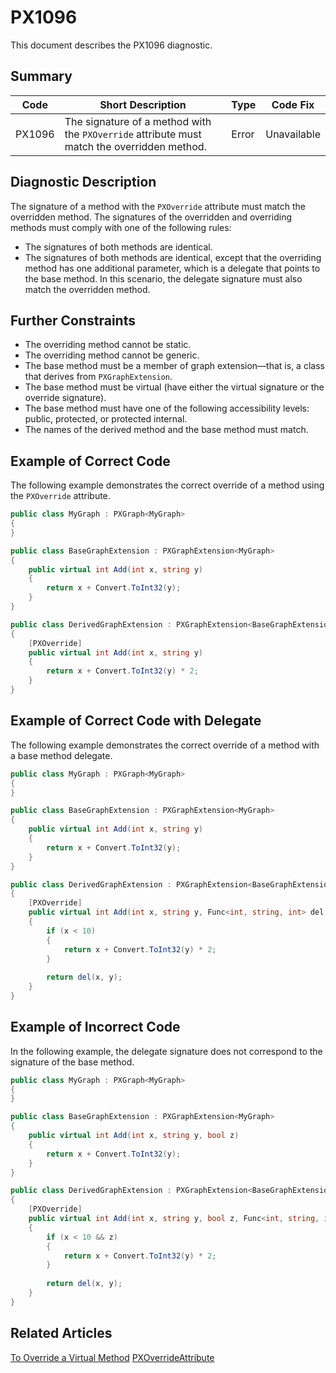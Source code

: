 # PX1096
This document describes the PX1096 diagnostic.

## Summary

| Code   | Short Description                                                                     | Type  | Code Fix    | 
| ------ | ------------------------------------------------------------------------------------- | ----- | ----------- | 
| PX1096 | The signature of a method with the `PXOverride` attribute must match the overridden method. | Error | Unavailable | 

## Diagnostic Description
The signature of a method with the `PXOverride` attribute must match the overridden method.
The signatures of the overridden and overriding methods must comply with one of the following rules:
* The signatures of both methods are identical.
* The signatures of both methods are identical, except that the overriding method has one additional parameter, which is a delegate that points to the base method. In this scenario, the delegate signature must also match the overridden method.

## Further Constraints
* The overriding method cannot be static.
* The overriding method cannot be generic.
* The base method must be a member of graph extension—that is, a class that derives from `PXGraphExtension`.
* The base method must be virtual (have either the virtual signature or the override signature).
* The base method must have one of the following accessibility levels: public, protected, or protected internal.
* The names of the derived method and the base method must match.


## Example of Correct Code
The following example demonstrates the correct override of a method using the `PXOverride` attribute.
```C#
public class MyGraph : PXGraph<MyGraph>
{
}

public class BaseGraphExtension : PXGraphExtension<MyGraph>
{
	public virtual int Add(int x, string y)
	{
		return x + Convert.ToInt32(y);
	}
}

public class DerivedGraphExtension : PXGraphExtension<BaseGraphExtension, MyGraph>
{
	[PXOverride]
	public virtual int Add(int x, string y)
	{
		return x + Convert.ToInt32(y) * 2;
	}
}
```

## Example of Correct Code with Delegate
The following example demonstrates the correct override of a method with a base method delegate.
```C#
public class MyGraph : PXGraph<MyGraph>
{
}

public class BaseGraphExtension : PXGraphExtension<MyGraph>
{
	public virtual int Add(int x, string y)
	{
		return x + Convert.ToInt32(y);
	}
}

public class DerivedGraphExtension : PXGraphExtension<BaseGraphExtension, MyGraph>
{
	[PXOverride]
	public virtual int Add(int x, string y, Func<int, string, int> del)
	{
		if (x < 10)
		{
			return x + Convert.ToInt32(y) * 2;
		}
		
		return del(x, y);
	}
}
```

## Example of Incorrect Code
In the following example, the delegate signature does not correspond to the signature of the base method.

```C#
public class MyGraph : PXGraph<MyGraph>
{
}

public class BaseGraphExtension : PXGraphExtension<MyGraph>
{
	public virtual int Add(int x, string y, bool z)
	{
		return x + Convert.ToInt32(y);
	}
}

public class DerivedGraphExtension : PXGraphExtension<BaseGraphExtension, MyGraph>
{
	[PXOverride]
	public virtual int Add(int x, string y, bool z, Func<int, string, int> del)
	{
		if (x < 10 && z)
		{
			return x + Convert.ToInt32(y) * 2;
		}
		
		return del(x, y);
	}
}
```

## Related Articles

[To Override a Virtual Method](https://help.acumatica.com/Help?ScreenId=ShowWiki&pageid=6fa2a444-17b4-42f9-9e6a-64e85167626a)
[PXOverrideAttribute](https://help.acumatica.com/wiki/ShowWiki.aspx?pageid=4bd32f02-a673-3a01-1748-33a54f3cd035)